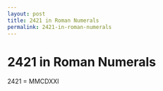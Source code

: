 ```yaml
---
layout: post
title: 2421 in Roman Numerals
permalink: 2421-in-roman-numerals
---
```


# 2421 in Roman Numerals

2421 = MMCDXXI

